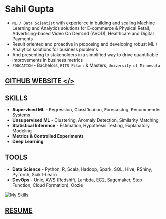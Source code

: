 # Sahil Gupta

<!--
**hi5sahil/hi5sahil** is a ✨ _special_ ✨ repository because its `README.md` (this file) appears on your GitHub profile.

Here are some ideas to get you started:

- 🔭 I’m currently working on ...
- 🌱 I’m currently learning ...
- 👯 I’m looking to collaborate on ...
- 🤔 I’m looking for help with ...
- 💬 Ask me about ...
- 📫 How to reach me: ...
- 😄 Pronouns: ...
- ⚡ Fun fact: ...
-->

* `ML / Data Scientist` with experience in building and scaling Machine Learning and Analytics solutions for E-commerce & Physical Retail, Advertising-based Video On Demand (AVOD), Healthcare and Digital Payments
* Result oriented and proactive in proposing and developing robust ML / Analytics solutions for business problems 
* And presenting to stakeholders in a simplified way to drive quantifiable improvements in business metrics
* `EDUCATION` - Bachelors, `BITS Pilani` & Masters, `University of Minnesota`

## [GITHUB WEBSITE </>](https://hi5sahil.github.io/)

## SKILLS

* **Supervised ML** - Regression, Classification, Forecasting, Recommender Systems
* **Unsupervised ML** - Clustering, Anomaly Detection, Similarity Matching
* **Statistical Inference** - Estimation, Hypothesis Testing, Explanatory Modeling
* **Metrics & Controlled Experiments** 
* **Deep Learning**

## TOOLS

* **Data Science** - Python, R, Scala, Hadoop, Spark, SQL, Hive, RShiny, PyTorch, Scikit-Learn
* **DevOps** - Unix, AWS (Redshift, Lambda, EC2, Sagemaker, Step Function, Cloud Formation), Oozie

[![My Skills](https://skills.thijs.gg/icons?i=py,r,pytorch,scala,tensorflow,vscode,github,postgres,mysql,linux,aws)](https://skills.thijs.gg)

## [RESUME](https://hi5sahil.github.io/resume/)

